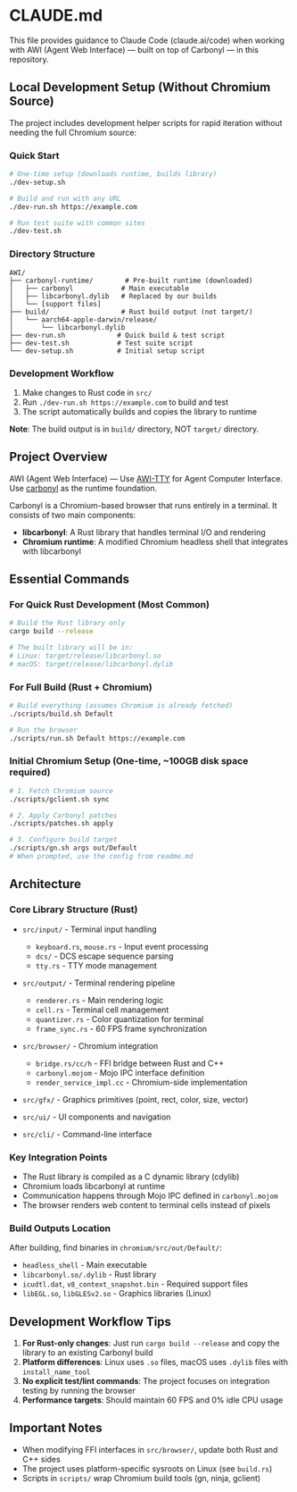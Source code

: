 # CLAUDE.md

This file provides guidance to Claude Code (claude.ai/code) when working with AWI (Agent Web Interface) — built on top of Carbonyl — in this repository.

## Local Development Setup (Without Chromium Source)

The project includes development helper scripts for rapid iteration without needing the full Chromium source:

### Quick Start
```bash
# One-time setup (downloads runtime, builds library)
./dev-setup.sh

# Build and run with any URL
./dev-run.sh https://example.com

# Run test suite with common sites
./dev-test.sh
```

### Directory Structure
```
AWI/
├── carbonyl-runtime/        # Pre-built runtime (downloaded)
│   ├── carbonyl            # Main executable
│   ├── libcarbonyl.dylib   # Replaced by our builds
│   └── [support files]
├── build/                  # Rust build output (not target/)
│   └── aarch64-apple-darwin/release/
│       └── libcarbonyl.dylib
├── dev-run.sh             # Quick build & test script
├── dev-test.sh            # Test suite script
└── dev-setup.sh           # Initial setup script
```

### Development Workflow
1. Make changes to Rust code in `src/`
2. Run `./dev-run.sh https://example.com` to build and test
3. The script automatically builds and copies the library to runtime

**Note**: The build output is in `build/` directory, NOT `target/` directory.

## Project Overview

AWI (Agent Web Interface) — Use [AWI-TTY](docs/PRD/AWI-TTY.md) for Agent Computer Interface. Use [carbonyl](https://github.com/fathyb/carbonyl) as the runtime foundation.

Carbonyl is a Chromium-based browser that runs entirely in a terminal. It consists of two main components:
- **libcarbonyl**: A Rust library that handles terminal I/O and rendering
- **Chromium runtime**: A modified Chromium headless shell that integrates with libcarbonyl

## Essential Commands

### For Quick Rust Development (Most Common)
```bash
# Build the Rust library only
cargo build --release

# The built library will be in:
# Linux: target/release/libcarbonyl.so
# macOS: target/release/libcarbonyl.dylib
```

### For Full Build (Rust + Chromium)
```bash
# Build everything (assumes Chromium is already fetched)
./scripts/build.sh Default

# Run the browser
./scripts/run.sh Default https://example.com
```

### Initial Chromium Setup (One-time, ~100GB disk space required)
```bash
# 1. Fetch Chromium source
./scripts/gclient.sh sync

# 2. Apply Carbonyl patches
./scripts/patches.sh apply

# 3. Configure build target
./scripts/gn.sh args out/Default
# When prompted, use the config from readme.md
```

## Architecture

### Core Library Structure (Rust)
- `src/input/` - Terminal input handling
  - `keyboard.rs`, `mouse.rs` - Input event processing
  - `dcs/` - DCS escape sequence parsing
  - `tty.rs` - TTY mode management
  
- `src/output/` - Terminal rendering pipeline
  - `renderer.rs` - Main rendering logic
  - `cell.rs` - Terminal cell management
  - `quantizer.rs` - Color quantization for terminal
  - `frame_sync.rs` - 60 FPS frame synchronization
  
- `src/browser/` - Chromium integration
  - `bridge.rs/cc/h` - FFI bridge between Rust and C++
  - `carbonyl.mojom` - Mojo IPC interface definition
  - `render_service_impl.cc` - Chromium-side implementation
  
- `src/gfx/` - Graphics primitives (point, rect, color, size, vector)
- `src/ui/` - UI components and navigation
- `src/cli/` - Command-line interface

### Key Integration Points
- The Rust library is compiled as a C dynamic library (cdylib)
- Chromium loads libcarbonyl at runtime
- Communication happens through Mojo IPC defined in `carbonyl.mojom`
- The browser renders web content to terminal cells instead of pixels

### Build Outputs Location
After building, find binaries in `chromium/src/out/Default/`:
- `headless_shell` - Main executable
- `libcarbonyl.so/.dylib` - Rust library
- `icudtl.dat`, `v8_context_snapshot.bin` - Required support files
- `libEGL.so`, `libGLESv2.so` - Graphics libraries (Linux)

## Development Workflow Tips

1. **For Rust-only changes**: Just run `cargo build --release` and copy the library to an existing Carbonyl build
2. **Platform differences**: Linux uses `.so` files, macOS uses `.dylib` files with `install_name_tool`
3. **No explicit test/lint commands**: The project focuses on integration testing by running the browser
4. **Performance targets**: Should maintain 60 FPS and 0% idle CPU usage

## Important Notes
- When modifying FFI interfaces in `src/browser/`, update both Rust and C++ sides
- The project uses platform-specific sysroots on Linux (see `build.rs`)
- Scripts in `scripts/` wrap Chromium build tools (gn, ninja, gclient)